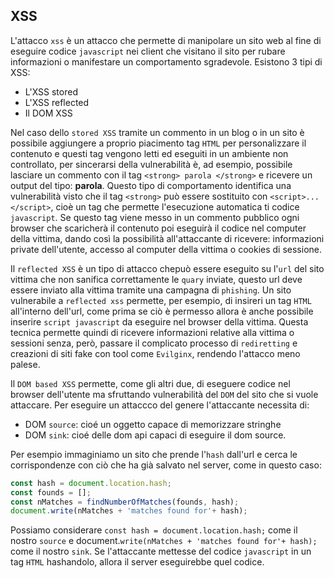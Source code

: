 ## XSS

L'attacco `xss` è un attacco che permette di manipolare un sito web al fine di eseguire codice `javascript` nei client che visitano il sito per rubare informazioni o manifestare un comportamento sgradevole. Esistono 3 tipi di XSS:

* L'XSS stored
* L'XSS reflected
* Il DOM XSS

Nel caso dello `stored XSS` tramite un commento in un blog o in un sito è possibile aggiungere a proprio piacimento tag `HTML` per personalizzare il contenuto e questi tag vengono letti ed eseguiti in un ambiente non controllato, per sincerarsi della vulnerabilità è, ad esempio, possibile lasciare un commento con il tag `<strong> parola </strong>` e ricevere un output del tipo: **parola**. Questo tipo di comportamento identifica una vulnerabilità visto che il tag `<strong>` può essere sostituito con `<script>...</script>`, cioè un tag che permette l'esecuzione automatica ti codice `javascript`. Se questo tag viene messo in un commento pubblico ogni browser che scaricherà il contenuto poi eseguirà il codice nel computer della vittima, dando così la possibilità all'attaccante di ricevere: informazioni private dell'utente, accesso al computer della vittima o cookies di sessione.

Il `reflected XSS` è un tipo di attacco chepuò essere eseguito su l'`url` del sito vittima che non sanifica correttamente le `quary` inviate, questo url deve essere inviato alla vittima tramite una campagna di `phishing`. Un sito vulnerabile a `reflected xss` permette, per esempio, di insireri un tag `HTML` all'interno dell'url, come prima se ciò è permesso allora è anche possibile inserire `script javascript` da eseguire nel browser della vittima. Questa tecnica permette quindi di ricevere informazioni relative alla vittima o sessioni senza, però, passare il complicato processo di `rediretting` e creazioni di siti fake con tool come `Evilginx`, rendendo l'attacco meno palese.

Il `DOM based XSS` permette, come gli altri due, di eseguere codice nel browser dell'utente ma sfruttando vulnerabilità del `DOM` del sito che si vuole attaccare. Per eseguire un attaccco del genere l'attaccante necessita di:

* DOM `source`: cioé un oggetto capace di memorizzare stringhe
* DOM `sink`: cioé delle dom api capaci di eseguire il dom source.

Per esempio immaginiamo un sito che prende l'`hash` dall'url e cerca le corrispondenze con ciò che ha già salvato nel server, come in questo caso:

``` javascript
const hash = document.location.hash;
const founds = [];
const nMatches = findNumberOfMatches(founds, hash);
document.write(nMatches + 'matches found for'+ hash);
```

Possiamo considerare `const hash = document.location.hash;` come il nostro `source` e document.`write(nMatches + 'matches found for'+ hash);` come il nostro `sink`. Se l'attaccante mettesse del codice `javascript` in un tag `HTML` hashandolo, allora il server eseguirebbe quel codice.